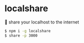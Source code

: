 # localshare

🔗 share your localhost to the internet

```sh
$ npm i -g localshare
$ share -p 3000
```
